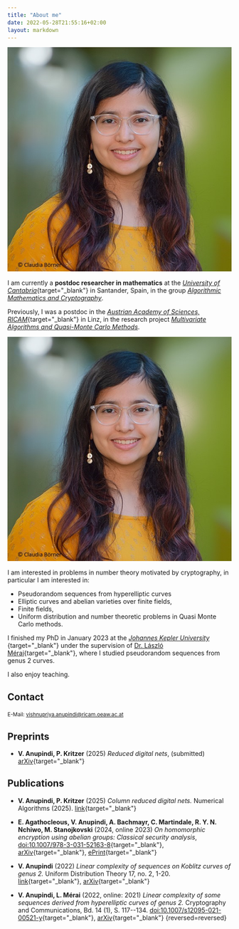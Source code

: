 ```yaml
---
title: "About me"
date: 2022-05-28T21:55:16+02:00
layout: markdown
---
```



<div class="sm:float-right sm:max-w-[12em] sm:ml-2 md:flex hidden drop-shadow-xl">
<img src="Vishnu_dp.jpg">
</div>

I am currently a **postdoc researcher in mathematics** at the [ _University of Cantabria_](https://web.unican.es/portal-investigador/grupos/detalle-grupo?g=800){target="_blank"} in Santander, Spain, in the group [_Algorithmic Mathematics and Cryptography_](https://web.unican.es/portal-investigador/grupos/detalle-grupo?g=800). 


Previously, I was a postdoc in the [ _Austrian Academy of Sciences, RICAM_](https://www.oeaw.ac.at/ricam/){target="_blank"} in Linz, in the research project [_Multivariate Algorithms and Quasi-Monte Carlo Methods_](https://www.oeaw.ac.at/ricam/research/groups/group-kritzer). 

<div class="container md:hidden drop-shadow-xl">
<img class="mx-auto max-w-[12em]" src="Vishnu_dp.jpg">
</div>

I am interested in problems in number theory motivated by cryptography, in particular I am interested in:
- Pseudorandom sequences from hyperelliptic curves
- Elliptic curves and abelian varieties over finite fields,
- Finite fields,
- Uniform distribution and number theoretic problems in Quasi Monte Carlo methods.

I finished my PhD in January 2023 at the [ _Johannes Kepler University_ ](https://www.jku.at/en){target="_blank"} under the supervision of [Dr. László Mérai](https://sites.google.com/view/laszlomerai/home){target="_blank"}, where I studied pseudorandom sequences from genus 2 curves.

I also enjoy teaching.

## Contact

<small>
E-Mail: <a href="mailto:vishnupriya.anupindi@ricam.oeaw.ac.at">vishnupriya.anupindi@ricam.oeaw.ac.at</a>
</small>

## Preprints
- **V. Anupindi, P. Kritzer** (2025) _Reduced digital nets_, (submitted) [arXiv](https://arxiv.org/abs/2501.13659){target="_blank"}

## Publications

- **V. Anupindi, P. Kritzer** (2025) _Column reduced digital nets._ Numerical Algorithms (2025). [link](https://doi.org/10.1007/s11075-025-02050-8){target="_blank"}

- **E. Agathocleous, V. Anupindi, A. Bachmayr, C. Martindale, R. Y. N. Nchiwo, M. Stanojkovski** (2024, online 2023) _On homomorphic encryption using abelian groups: Classical security analysis_, [doi:10.1007/978-3-031-52163-8](https://doi.org/10.1007/978-3-031-52163-8){target="_blank"}, [arXiv](https://arxiv.org/abs/2302.12867){target="_blank"}, [ePrint](https://eprint.iacr.org/2023/304){target="_blank"}


- **V. Anupindi** (2022) _Linear complexity of sequences on Koblitz curves of genus 2._ Uniform Distribution Theory 17, no. 2, 1-20. [link](http://pcwww.liv.ac.uk/~karpenk/JournalUDT/vol17/no2/01_Anupindi_UDT_revised_pdf.pdf){target="_blank"}, [arXiv](https://arxiv.org/abs/2203.13523){target="_blank"}

- **V. Anupindi, L. Mérai** (2022, online: 2021) _Linear complexity of some sequences derived from hyperelliptic curves of genus 2._ Cryptography and Communications, Bd. 14 (1), S. 117--134. [doi:10.1007/s12095-021-00521-y](https://doi.org/10.1007/s12095-021-00521-y){target="_blank"}, [arXiv](https://arxiv.org/abs/2102.02605){target="_blank"}
{reversed=reversed}

